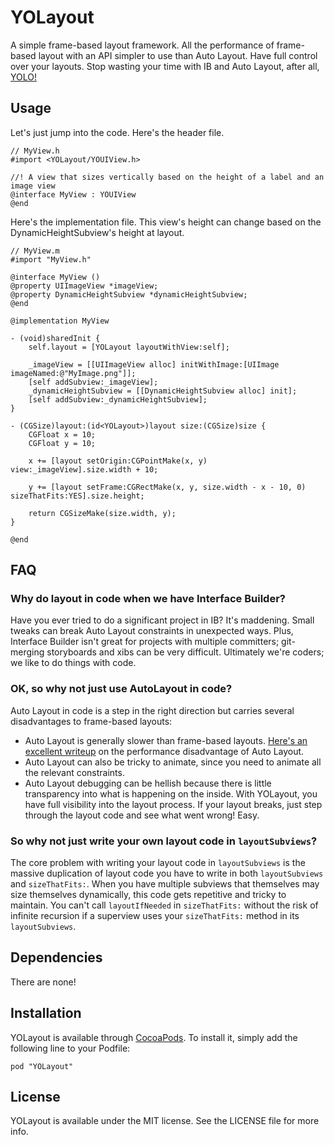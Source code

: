 # YOLayout

A simple frame-based layout framework. All the performance of frame-based layout with an API simpler to use than Auto Layout. Have full control over your layouts. Stop wasting your time with IB and Auto Layout, after all, [YOLO!](http://en.wikipedia.org/wiki/YOLO_%28motto%29)

## Usage

Let's just jump into the code. Here's the header file.

```
// MyView.h
#import <YOLayout/YOUIView.h>

//! A view that sizes vertically based on the height of a label and an image view
@interface MyView : YOUIView
@end
```

Here's the implementation file. This view's height can change based on the DynamicHeightSubview's height at layout.
```
// MyView.m
#import "MyView.h"
 
@interface MyView ()
@property UIImageView *imageView;
@property DynamicHeightSubview *dynamicHeightSubview;
@end
 
@implementation MyView

- (void)sharedInit {
    self.layout = [YOLayout layoutWithView:self];
 
    _imageView = [[UIImageView alloc] initWithImage:[UIImage imageNamed:@"MyImage.png"]];
    [self addSubview:_imageView];
    _dynamicHeightSubview = [[DynamicHeightSubview alloc] init];
    [self addSubview:_dynamicHeightSubview];
}
 
- (CGSize)layout:(id<YOLayout>)layout size:(CGSize)size {
    CGFloat x = 10;
    CGFloat y = 10;
    
    x += [layout setOrigin:CGPointMake(x, y) view:_imageView].size.width + 10;
    
    y += [layout setFrame:CGRectMake(x, y, size.width - x - 10, 0) sizeThatFits:YES].size.height;
    
    return CGSizeMake(size.width, y);
}
 
@end
```

## FAQ

### Why do layout in code when we have Interface Builder?

Have you ever tried to do a significant project in IB? It's maddening. Small tweaks can break Auto Layout constraints in unexpected ways. Plus, Interface Builder isn't great for projects with multiple committers; git-merging storyboards and xibs can be very difficult. Ultimately we're coders; we like to do things with code.

### OK, so why not just use AutoLayout in code?

Auto Layout in code is a step in the right direction but carries several disadvantages to frame-based layouts:

* Auto Layout is generally slower than frame-based layouts. [Here's an excellent writeup](http://pilky.me/36/) on the performance disadvantage of Auto Layout.
* Auto Layout can also be tricky to animate, since you need to animate all the relevant constraints.
* Auto Layout debugging can be hellish because there is little transparency into what is happening on the inside. With YOLayout, you have full visibility into the layout process. If your layout breaks, just step through the layout code and see what went wrong! Easy.

### So why not just write your own layout code in `layoutSubviews`?

The core problem with writing your layout code in `layoutSubviews` is the massive duplication of layout code you have to write in both `layoutSubviews` and `sizeThatFits:`. When you have multiple subviews that themselves may size themselves dynamically, this code gets repetitive and tricky to maintain. You can't call `layoutIfNeeded` in `sizeThatFits:` without the risk of infinite recursion if a superview uses your `sizeThatFits:` method in its `layoutSubviews`.

## Dependencies

There are none!

## Installation

YOLayout is available through [CocoaPods](http://cocoapods.org). To install
it, simply add the following line to your Podfile:

    pod "YOLayout"


## License

YOLayout is available under the MIT license. See the LICENSE file for more info.
